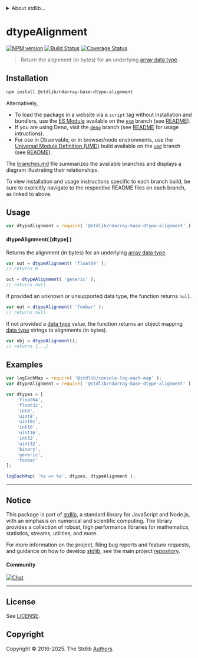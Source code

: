 <!--

@license Apache-2.0

Copyright (c) 2025 The Stdlib Authors.

Licensed under the Apache License, Version 2.0 (the "License");
you may not use this file except in compliance with the License.
You may obtain a copy of the License at

   http://www.apache.org/licenses/LICENSE-2.0

Unless required by applicable law or agreed to in writing, software
distributed under the License is distributed on an "AS IS" BASIS,
WITHOUT WARRANTIES OR CONDITIONS OF ANY KIND, either express or implied.
See the License for the specific language governing permissions and
limitations under the License.

-->


<details>
  <summary>
    About stdlib...
  </summary>
  <p>We believe in a future in which the web is a preferred environment for numerical computation. To help realize this future, we've built stdlib. stdlib is a standard library, with an emphasis on numerical and scientific computation, written in JavaScript (and C) for execution in browsers and in Node.js.</p>
  <p>The library is fully decomposable, being architected in such a way that you can swap out and mix and match APIs and functionality to cater to your exact preferences and use cases.</p>
  <p>When you use stdlib, you can be absolutely certain that you are using the most thorough, rigorous, well-written, studied, documented, tested, measured, and high-quality code out there.</p>
  <p>To join us in bringing numerical computing to the web, get started by checking us out on <a href="https://github.com/stdlib-js/stdlib">GitHub</a>, and please consider <a href="https://opencollective.com/stdlib">financially supporting stdlib</a>. We greatly appreciate your continued support!</p>
</details>

# dtypeAlignment

[![NPM version][npm-image]][npm-url] [![Build Status][test-image]][test-url] [![Coverage Status][coverage-image]][coverage-url] <!-- [![dependencies][dependencies-image]][dependencies-url] -->

> Return the alignment (in bytes) for an underlying [array data type][@stdlib/ndarray/dtypes].

<!-- Section to include introductory text. Make sure to keep an empty line after the intro `section` element and another before the `/section` close. -->

<section class="intro">

</section>

<!-- /.intro -->

<!-- Package usage documentation. -->

<section class="installation">

## Installation

```bash
npm install @stdlib/ndarray-base-dtype-alignment
```

Alternatively,

-   To load the package in a website via a `script` tag without installation and bundlers, use the [ES Module][es-module] available on the [`esm`][esm-url] branch (see [README][esm-readme]).
-   If you are using Deno, visit the [`deno`][deno-url] branch (see [README][deno-readme] for usage intructions).
-   For use in Observable, or in browser/node environments, use the [Universal Module Definition (UMD)][umd] build available on the [`umd`][umd-url] branch (see [README][umd-readme]).

The [branches.md][branches-url] file summarizes the available branches and displays a diagram illustrating their relationships.

To view installation and usage instructions specific to each branch build, be sure to explicitly navigate to the respective README files on each branch, as linked to above.

</section>

<section class="usage">

## Usage

```javascript
var dtypeAlignment = require( '@stdlib/ndarray-base-dtype-alignment' );
```

#### dtypeAlignment( \[dtype] )

Returns the alignment (in bytes) for an underlying [array data type][@stdlib/ndarray/dtypes].

```javascript
var out = dtypeAlignment( 'float64' );
// returns 8

out = dtypeAlignment( 'generic' );
// returns null
```

If provided an unknown or unsupported data type, the function returns `null`.

```javascript
var out = dtypeAlignment( 'foobar' );
// returns null
```

If not provided a [data type][@stdlib/ndarray/dtypes] value, the function returns an object mapping [data type][@stdlib/ndarray/dtypes] strings to alignments (in bytes).

```javascript
var obj = dtypeAlignment();
// returns {...}
```

</section>

<!-- /.usage -->

<!-- Package usage notes. Make sure to keep an empty line after the `section` element and another before the `/section` close. -->

<section class="notes">

</section>

<!-- /.notes -->

<!-- Package usage examples. -->

<section class="examples">

## Examples

<!-- eslint no-undef: "error" -->

```javascript
var logEachMap = require( '@stdlib/console-log-each-map' );
var dtypeAlignment = require( '@stdlib/ndarray-base-dtype-alignment' );

var dtypes = [
    'float64',
    'float32',
    'int8',
    'uint8',
    'uint8c',
    'int16',
    'uint16',
    'int32',
    'uint32',
    'binary',
    'generic',
    'foobar'
];

logEachMap( '%s => %s', dtypes, dtypeAlignment );
```

</section>

<!-- /.examples -->

<!-- Section to include cited references. If references are included, add a horizontal rule *before* the section. Make sure to keep an empty line after the `section` element and another before the `/section` close. -->

<section class="references">

</section>

<!-- /.references -->

<!-- Section for related `stdlib` packages. Do not manually edit this section, as it is automatically populated. -->

<section class="related">

</section>

<!-- /.related -->

<!-- Section for all links. Make sure to keep an empty line after the `section` element and another before the `/section` close. -->


<section class="main-repo" >

* * *

## Notice

This package is part of [stdlib][stdlib], a standard library for JavaScript and Node.js, with an emphasis on numerical and scientific computing. The library provides a collection of robust, high performance libraries for mathematics, statistics, streams, utilities, and more.

For more information on the project, filing bug reports and feature requests, and guidance on how to develop [stdlib][stdlib], see the main project [repository][stdlib].

#### Community

[![Chat][chat-image]][chat-url]

---

## License

See [LICENSE][stdlib-license].


## Copyright

Copyright &copy; 2016-2025. The Stdlib [Authors][stdlib-authors].

</section>

<!-- /.stdlib -->

<!-- Section for all links. Make sure to keep an empty line after the `section` element and another before the `/section` close. -->

<section class="links">

[npm-image]: http://img.shields.io/npm/v/@stdlib/ndarray-base-dtype-alignment.svg
[npm-url]: https://npmjs.org/package/@stdlib/ndarray-base-dtype-alignment

[test-image]: https://github.com/stdlib-js/ndarray-base-dtype-alignment/actions/workflows/test.yml/badge.svg?branch=main
[test-url]: https://github.com/stdlib-js/ndarray-base-dtype-alignment/actions/workflows/test.yml?query=branch:main

[coverage-image]: https://img.shields.io/codecov/c/github/stdlib-js/ndarray-base-dtype-alignment/main.svg
[coverage-url]: https://codecov.io/github/stdlib-js/ndarray-base-dtype-alignment?branch=main

<!--

[dependencies-image]: https://img.shields.io/david/stdlib-js/ndarray-base-dtype-alignment.svg
[dependencies-url]: https://david-dm.org/stdlib-js/ndarray-base-dtype-alignment/main

-->

[chat-image]: https://img.shields.io/gitter/room/stdlib-js/stdlib.svg
[chat-url]: https://app.gitter.im/#/room/#stdlib-js_stdlib:gitter.im

[stdlib]: https://github.com/stdlib-js/stdlib

[stdlib-authors]: https://github.com/stdlib-js/stdlib/graphs/contributors

[umd]: https://github.com/umdjs/umd
[es-module]: https://developer.mozilla.org/en-US/docs/Web/JavaScript/Guide/Modules

[deno-url]: https://github.com/stdlib-js/ndarray-base-dtype-alignment/tree/deno
[deno-readme]: https://github.com/stdlib-js/ndarray-base-dtype-alignment/blob/deno/README.md
[umd-url]: https://github.com/stdlib-js/ndarray-base-dtype-alignment/tree/umd
[umd-readme]: https://github.com/stdlib-js/ndarray-base-dtype-alignment/blob/umd/README.md
[esm-url]: https://github.com/stdlib-js/ndarray-base-dtype-alignment/tree/esm
[esm-readme]: https://github.com/stdlib-js/ndarray-base-dtype-alignment/blob/esm/README.md
[branches-url]: https://github.com/stdlib-js/ndarray-base-dtype-alignment/blob/main/branches.md

[stdlib-license]: https://raw.githubusercontent.com/stdlib-js/ndarray-base-dtype-alignment/main/LICENSE

[@stdlib/ndarray/dtypes]: https://github.com/stdlib-js/ndarray-dtypes

</section>

<!-- /.links -->
